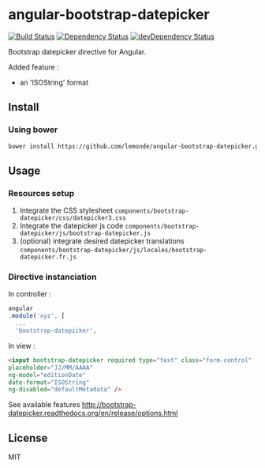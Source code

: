# angular-bootstrap-datepicker

[![Build Status](https://travis-ci.org/lemonde/angular-bootstrap-datepicker.svg?branch=master)](https://travis-ci.org/lemonde/angular-bootstrap-datepicker)
[![Dependency Status](https://david-dm.org/lemonde/angular-bootstrap-datepicker.svg?theme=shields.io)](https://david-dm.org/lemonde/angular-bootstrap-datepicker)
[![devDependency Status](https://david-dm.org/lemonde/angular-bootstrap-datepicker/dev-status.svg?theme=shields.io)](https://david-dm.org/lemonde/angular-bootstrap-datepicker#info=devDependencies)

Bootstrap datepicker directive for Angular.

Added feature :

 * an 'ISOString' format

## Install

### Using bower

```sh
bower install https://github.com/lemonde/angular-bootstrap-datepicker.git
```

## Usage

### Resources setup

 1. Integrate the CSS stylesheet `components/bootstrap-datepicker/css/datepicker3.css`
 1. Integrate the datepicker js code `components/bootstrap-datepicker/js/bootstrap-datepicker.js`
 1. (optional) integrate desired datepicker translations `components/bootstrap-datepicker/js/locales/bootstrap-datepicker.fr.js`

### Directive instanciation

In controller :

``` javascript
angular
.module('xyz', [
  ...
  'bootstrap-datepicker',
```

In view :
```html
<input bootstrap-datepicker required type="text" class="form-control"
placeholder="JJ/MM/AAAA"
ng-model="editionDate"
date-format="ISOString"
ng-disabled="defaultMetadata" />
```

See available features http://bootstrap-datepicker.readthedocs.org/en/release/options.html

## License

MIT